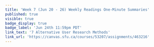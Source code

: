 ```yaml
---
title: 'Week 7 (Jun 20 - 26) Weekly Readings One-Minute Summaries'
published: true
visible: true
badge_display: true
badge_label: 'Jun 24th 11:59pm PDT'
link_text: '7 Alternative User Research Methods'
link_url: 'https://canvas.sfu.ca/courses/53207/assignments/463216'
---
```

